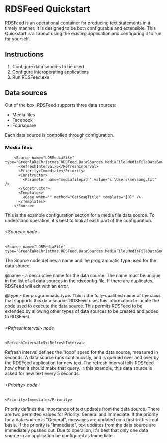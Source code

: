 ﻿# RDSFeed Quickstart

RDSFeed is an operational container for producing text statements in a timely manner. It is designed to
be both configurable and extensible. This Quickstart is all about using the existing application and
configuring it to run for yourself.

## Instructions
1. Configure data sources to be used
2. Configure interoperating applications
3. Run RDSFeed.exe

## Data sources

Out of the box, RDSFeed supports three data sources:

* Media files
* Facebook
* Foursquare

Each data source is controlled through configuration.

### Media files

```
    <Source name="LORMediaFile" type="GreenlakeChristmas.RDSFeed.DataSources.MediaFile.MediaFileDataSource">
      <RefreshInterval>5</RefreshInterval>
      <Priority>Immediate</Priority>
      <Constructor>
        <Parameter name="mediafilepath" value="c:\Users\me\song.txt" />
      </Constructor>
      <Templates>
        <Case when="" method="GetSongTitle" template="{0}" />
      </Templates>
    </Source>
```

This is the example configuration section for a media file data source. To understand operation, it's best
to look at each part of the configuration.

###### &lt;Source&gt; node
```
<Source name="LORMediaFile" type="GreenlakeChristmas.RDSFeed.DataSources.MediaFile.MediaFileDataSource">
```
The Source node defines a name and the programmatic type used for the data source.

@name - a descriptive name for the data source. The name must be unique in the list of all data sources in the 
rds.config file. If there are duplicates, RDSFeed will exit with an error.

@type - the programmatic type. This is the fully-qualified name of the class that supports this data source.
RDSFeed uses this information to locate the code used to execute the data source. This permits RDSFeed to be
extended by allowing other types of data sources to be created and added to RDSFeed.

###### &lt;RefreshInterval&gt; node
```
<RefreshInterval>5</RefreshInterval>
```
Refresh interval defines the "loop" speed for the data source, measured in seconds. A data source runs 
continuously, and is queried over and over by the RDSFeed application for new text. The refresh interval
tells RDSFeed how often it should make that query. In this example, this data source is asked for new 
text every 5 seconds.

###### &lt;Priority&gt; node
```
<Priority>Immediate</Priority>
```

Priority defines the importance of text updates from the data source. There are two permitted values for
Priority: General and Immediate. If the priority for a data source is "General", messages are updated on a
first-in-first-out basis. If the priority is "Immediate", text updates from the data source are immediately
pushed out. Due to operation, it's best that only one data source in an application be configured as Immediate.

